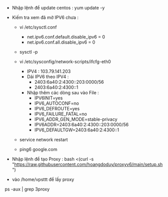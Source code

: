 - Nhập lệnh để update centos : yum update -y
- Kiếm tra xem đã mở IPV6 chưa :
  + vi /etc/sysctl.conf
    * net.ipv6.conf.default.disable_ipv6 = 0
    * net.ipv6.conf.all.disable_ipv6 = 0
  + sysctl -p
  + vi /etc/sysconfig/network-scripts/ifcfg-eth0
 
    * IPV4 : 103.79.141.203
    * Dải IPV6 theo IPV4 :
      * 2403:6a40:2:4300::203:0000/56
      * 2403:6a40:2:4300::1
    * Nhập thêm các dòng sau vào File :
  		* IPV6INIT=yes
  		* IPV6_AUTOCONF=no
  		* IPV6_DEFROUTE=yes
  		* IPV6_FAILURE_FATAL=no
  		* IPV6_ADDR_GEN_MODE=stable-privacy
  		* IPV6ADDR=2403:6a40:2:4300::203:0000/56
  		* IPV6_DEFAULTGW=2403:6a40:2:4300::1

  + service network restart
  + ping6 google.com

 - Nhập lệnh để tạo Proxy : bash <(curl -s "https://raw.githubusercontent.com/hoangdoduy/proxyv6/main/setup.sh")
 - vào /home/vpsttt để lấy proxy

ps -aux | grep 3proxy
